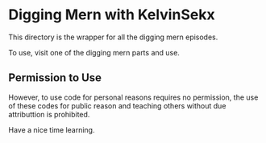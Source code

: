 # Digging Mern with KelvinSekx

This directory is the wrapper for all the digging mern episodes.

To use, visit one of the digging mern parts and use. 

## Permission to Use

However, to use code for personal reasons requires no permission, the use of these codes for public reason and teaching others without due attributtion is prohibited.

Have a nice time learning.
